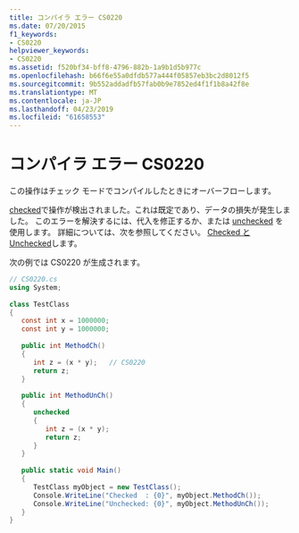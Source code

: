 ```yaml
---
title: コンパイラ エラー CS0220
ms.date: 07/20/2015
f1_keywords:
- CS0220
helpviewer_keywords:
- CS0220
ms.assetid: f520bf34-bff8-4796-882b-1a9b1d5b977c
ms.openlocfilehash: b66f6e55a0dfdb577a444f05857eb3bc2d8012f5
ms.sourcegitcommit: 9b552addadfb57fab0b9e7852ed4f1f1b8a42f8e
ms.translationtype: MT
ms.contentlocale: ja-JP
ms.lasthandoff: 04/23/2019
ms.locfileid: "61658553"
---
```

# <a name="compiler-error-cs0220"></a>コンパイラ エラー CS0220
この操作はチェック モードでコンパイルしたときにオーバーフローします。  
  
 [checked](../../csharp/language-reference/keywords/checked.md)で操作が検出されました。これは既定であり、データの損失が発生しました。 このエラーを解決するには、代入を修正するか、または [unchecked](../../csharp/language-reference/keywords/unchecked.md) を使用します。 詳細については、次を参照してください。 [Checked と Unchecked](../../csharp/language-reference/keywords/checked-and-unchecked.md)します。  
  
 次の例では CS0220 が生成されます。  
  
```csharp  
// CS0220.cs  
using System;  
  
class TestClass  
{  
   const int x = 1000000;  
   const int y = 1000000;  
  
   public int MethodCh()  
   {  
      int z = (x * y);   // CS0220  
      return z;  
   }  
  
   public int MethodUnCh()  
   {  
      unchecked  
      {  
         int z = (x * y);  
         return z;  
      }  
   }  
  
   public static void Main()  
   {  
      TestClass myObject = new TestClass();  
      Console.WriteLine("Checked  : {0}", myObject.MethodCh());  
      Console.WriteLine("Unchecked: {0}", myObject.MethodUnCh());  
   }  
}  
```
